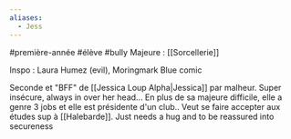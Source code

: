 ```yaml
---
aliases:
  - Jess
---
```

#première-année #élève #bully
Majeure : [[Sorcellerie]]

Inspo : Laura Humez (evil), Moringmark Blue comic

Seconde et "BFF" de [[Jessica Loup Alpha|Jessica]] par malheur. Super insécure, always in over her head... En plus de sa majeure difficile, elle a genre 3 jobs et elle est présidente d'un club.. Veut se faire accepter aux études sup à [[Halebarde]]. Just needs a hug and to be reassured into secureness
